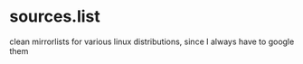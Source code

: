 # sources.list
clean mirrorlists for various linux distributions, since I always have to google them
